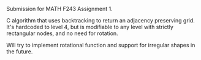 Submission for MATH F243 Assignment 1.

C algorithm that uses backtracking to return an adjacency preserving grid. It's hardcoded to level 4, but is modifiable to any level with strictly rectangular nodes, and no need for rotation.

Will try to implement rotational function and support for irregular shapes in the future.
